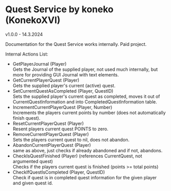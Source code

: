 # Quest Service by koneko (KonekoXVI)
v1.0.0 - 14.3.2024  

Documentation for the Quest Service works internally. Paid project.  

Internal Actions List:  
- GetPlayerJournal (Player)  
Gets the Journal of the supplied player, not used much internally, but more for providing GUI Journal with text elements.  
- GetCurrentPlayerQuest (Player)  
Gets the supplied player's current (active) quest.  
- SetCurrentQuestAsCompleted (Player, QuestID)  
Sets the supplied player's current quest as completed, moves it out of CurrentQuestInformation and into CompletedQuestInformation table.  
- IncrementCurrentPlayerQuest (Player, Number)  
Increments the players current points by number (does not automatically finish quest).  
- ResetCurrentPlayerQuest (Player)  
Resent players current quest POINTS to zero.  
- RemoveCurrentPlayerQuest (Player)  
Sets the players current quest to nil, does not abandon.  
- AbandonCurrentPlayerQuest (Player)  
same as above, just checks if already abandoned and if not, abandons.  
- CheckIsQuestFinished (Player) (references CurrentQuest, not argumented quest)  
Checks if the players current quest is finished (points >= total points)  
- CheckIfQuestIsCompleted (Player, QuestID)  
Check if quest is in completed quest information for the given player and given quest id.
